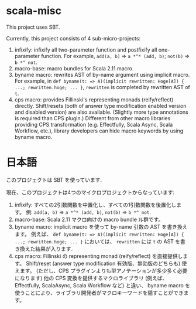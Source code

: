 # scala-misc

This project uses SBT.

Currently, this project consists of 4 sub-micro-projects:

1. infixify: infixify all two-parameter function and postfixify all one-parameter function.
  For example, `add(a, b)` => `a *^* (add, b)`; `not(b)` => `b *^ not`.
2. macro-base: macro bundles for Scala 2.11 macro.
3. byname macro: rewrites AST of by-name argument using implicit macro.
  For example, in `def byname(t: => A)(implicit rewritten: Hoge[A]) { ...; rewritten.hoge; ... }`,
  `rewritten` is completed by rewritten AST of `t`.
4. cps macro: provides Fillinski's representing monads (reify/reflect) directly.
  Shift/resets (both of answer type modification enabled version and disabled version) are also available.
  (Slightly more type annotations is required than CPS plugin.)
  Different from other macro libraries providing CPS transformation (e.g. Effectfully, Scala Async, Scala Workflow, etc.), library developers can hide macro keywords by using byname macro.


# 日本語

このプロジェクトは SBT を使っています.

現在、このプロジェクトは4つのマイクロプロジェクトからなっています:

1. infixify: すべての2引数関数を中置化し、すべての1引数関数を後置化します。
  例: `add(a, b)` => `a *^* (add, b)`, `not(b)` => `b *^ not`.
2. macro-base: Scala 2.11 マクロ向けの macro bundle ル群です。
3. byname macro: implicit macro を使って by-name 引数の AST を書き換えます。
  例えば、 `def byname(t: => A)(implicit rewritten: Hoge[A]) { ...; rewritten.hoge; ... }` においては、
  `rewritten` には `t` の AST を書き換えた結果が入ります.
4. cps macro: Fillinski の representing monad (reify/reflect) を直接提供します。
  Shift/reset (answer type modification 有効版、無効版のどちらも) 使えます。
  (ただし、CPS プラグインよりも型アノテーションが多少多く必要になります)
  他の CPS 変換を提供するマクロライブラリ (例えば、 Effectfully, ScalaAsync, Scala Workflow など) と違い、
  byname macro を使うことにより、ライブラリ開発者がマクロキーワードを隠すことができます。
